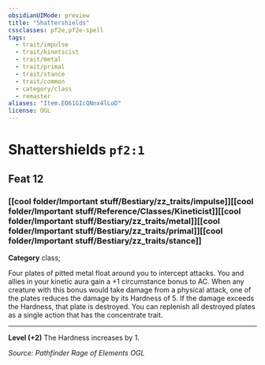 ```yaml
---
obsidianUIMode: preview
title: "Shattershields"
cssclasses: pf2e,pf2e-spell
tags:
  - trait/impulse
  - trait/kineticist
  - trait/metal
  - trait/primal
  - trait/stance
  - trait/common
  - category/class
  - remaster
aliases: "Item.EO61GIcQNnx4lLoD"
license: OGL
---
```

# Shattershields `pf2:1`
## Feat 12
### [[cool folder/Important stuff/Bestiary/zz_traits/impulse]][[cool folder/Important stuff/Reference/Classes/Kineticist]][[cool folder/Important stuff/Bestiary/zz_traits/metal]][[cool folder/Important stuff/Bestiary/zz_traits/primal]][[cool folder/Important stuff/Bestiary/zz_traits/stance]]

**Category** class; 




Four plates of pitted metal float around you to intercept attacks. You and allies in your kinetic aura gain a +1 circumstance bonus to AC. When any creature with this bonus would take damage from a physical attack, one of the plates reduces the damage by its Hardness of 5. If the damage exceeds the Hardness, that plate is destroyed. You can replenish all destroyed plates as a single action that has the concentrate trait.

* * *

**Level (+2)** The Hardness increases by 1.

*Source: Pathfinder Rage of Elements*
*OGL*